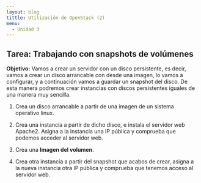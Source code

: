 ```yaml
---
layout: blog
tittle: Utilización de OpenStack (2)
menu:
  - Unidad 3
---
```

## Tarea: Trabajando con snapshots de volúmenes

**Objetivo:** Vamos a crear un servidor con un disco persistente, es decir, vamos a crear un disco arrancable con desde una imagen, lo vamos a configurar, y a continuación vamos a guardar un snapshot del disco. De esta manera podremos crear instancias con discos persistentes iguales de una manera muy sencilla.

1. Crea un disco arrancable a partir de una imagen de un sistema operativo linux.

2. Crea una instancia a partir de dicho disco, e instala el servidor web Apache2. Asigna a la instancia una IP pública y comprueba que podemos acceder al servidor web.

3. Crea una **Imagen del volumen**.

4. Crea otra instancia a partir del snapshot que acabos de crear, asigna a la nueva instancia otra IP pública y comprueba que tenemos acceso al servidor web.